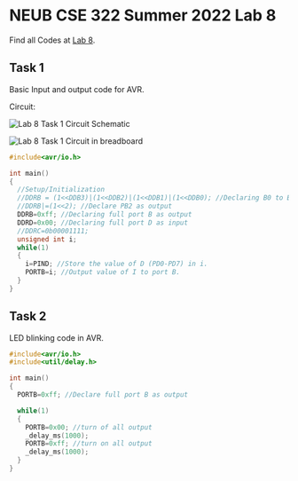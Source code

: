 # NEUB CSE 322 Summer 2022 Lab 8

Find all Codes at  [Lab 8](https://github.com/shparvez001/NEUB-CSE-322-Summer-2022/tree/main/lab-8).

## Task 1
Basic Input and output code for AVR.

Circuit:

![Lab 8 Task 1 Circuit Schematic](https://raw.githubusercontent.com/shparvez001/NEUB-CSE-322-Summer-2022/main/lab-8/CSE-322-2202-lab8-task-1CKT_schem.png)

![Lab 8 Task 1 Circuit in breadboard](https://raw.githubusercontent.com/shparvez001/NEUB-CSE-322-Summer-2022/main/lab-8/CSE-322-2202-lab8-task-1CKT_bb.png)


```c
#include<avr/io.h>

int main()
{
  //Setup/Initialization
  //DDRB = (1<<DDB3)|(1<<DDB2)|(1<<DDB1)|(1<<DDB0); //Declaring B0 to B3 as outputs
  //DDRB|=(1<<2); //Declare PB2 as output
  DDRB=0xff; //Declaring full port B as output
  DDRD=0x00; //Declaring full port D as input
  //DDRC=0b00001111;
  unsigned int i;
  while(1)
  {
    i=PIND; //Store the value of D (PD0-PD7) in i.
    PORTB=i; //Output value of I to port B.
  }
}
```

## Task 2
LED blinking code in AVR.
```c
#include<avr/io.h>
#include<util/delay.h>

int main()
{
  PORTB=0xff; //Declare full port B as output

  while(1)
  {
    PORTB=0x00; //turn of all output
    _delay_ms(1000);
    PORTB=0xff; //turn on all output
    _delay_ms(1000);
  }
}
```
